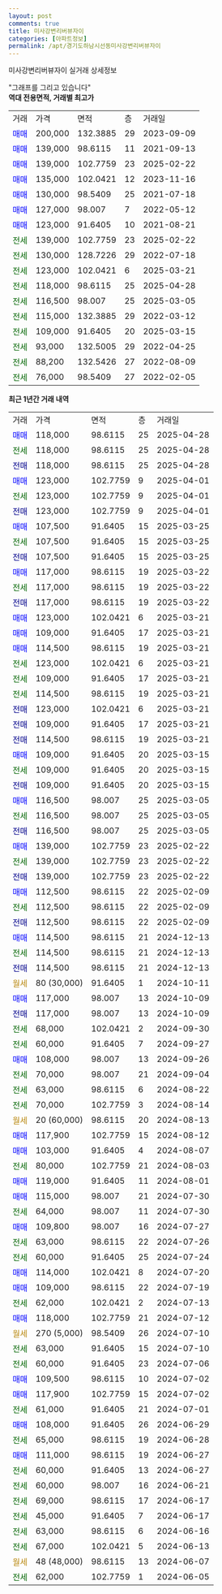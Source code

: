 ```yaml
---
layout: post
comments: true
title: 미사강변리버뷰자이
categories: [아파트정보]
permalink: /apt/경기도하남시선동미사강변리버뷰자이
---
```


미사강변리버뷰자이 실거래 상세정보

<script type="text/javascript">
  google.charts.load('current', {'packages':['line', 'corechart']});
  google.charts.setOnLoadCallback(drawChart);

  function drawChart() {
    var data = new google.visualization.DataTable();
    data.addColumn('date', '거래일');
    data.addColumn('number', "매매");
    data.addColumn('number', "전세");
    data.addColumn('number', "전매");

    data.addRows([[new Date(Date.parse("2025-04-28")), 118000, null, null], [new Date(Date.parse("2025-04-28")), null, 118000, null], [new Date(Date.parse("2025-04-28")), null, null, 118000], [new Date(Date.parse("2025-04-01")), 123000, null, null], [new Date(Date.parse("2025-04-01")), null, 123000, null], [new Date(Date.parse("2025-04-01")), null, null, 123000], [new Date(Date.parse("2025-03-25")), 107500, null, null], [new Date(Date.parse("2025-03-25")), null, 107500, null], [new Date(Date.parse("2025-03-25")), null, null, 107500], [new Date(Date.parse("2025-03-22")), 117000, null, null], [new Date(Date.parse("2025-03-22")), null, 117000, null], [new Date(Date.parse("2025-03-22")), null, null, 117000], [new Date(Date.parse("2025-03-21")), 123000, null, null], [new Date(Date.parse("2025-03-21")), 109000, null, null], [new Date(Date.parse("2025-03-21")), 114500, null, null], [new Date(Date.parse("2025-03-21")), null, 123000, null], [new Date(Date.parse("2025-03-21")), null, 109000, null], [new Date(Date.parse("2025-03-21")), null, 114500, null], [new Date(Date.parse("2025-03-21")), null, null, 123000], [new Date(Date.parse("2025-03-21")), null, null, 109000], [new Date(Date.parse("2025-03-21")), null, null, 114500], [new Date(Date.parse("2025-03-15")), 109000, null, null], [new Date(Date.parse("2025-03-15")), null, 109000, null], [new Date(Date.parse("2025-03-15")), null, null, 109000], [new Date(Date.parse("2025-03-05")), 116500, null, null], [new Date(Date.parse("2025-03-05")), null, 116500, null], [new Date(Date.parse("2025-03-05")), null, null, 116500], [new Date(Date.parse("2025-02-22")), 139000, null, null], [new Date(Date.parse("2025-02-22")), null, 139000, null], [new Date(Date.parse("2025-02-22")), null, null, 139000], [new Date(Date.parse("2025-02-09")), 112500, null, null], [new Date(Date.parse("2025-02-09")), null, 112500, null], [new Date(Date.parse("2025-02-09")), null, null, 112500], [new Date(Date.parse("2024-12-13")), 114500, null, null], [new Date(Date.parse("2024-12-13")), null, 114500, null], [new Date(Date.parse("2024-12-13")), null, null, 114500], [new Date(Date.parse("2024-10-11")), null, null, null], [new Date(Date.parse("2024-10-09")), 117000, null, null], [new Date(Date.parse("2024-10-09")), null, null, 117000], [new Date(Date.parse("2024-09-30")), null, 68000, null], [new Date(Date.parse("2024-09-27")), null, 60000, null], [new Date(Date.parse("2024-09-26")), 108000, null, null], [new Date(Date.parse("2024-09-04")), null, 70000, null], [new Date(Date.parse("2024-08-22")), null, 63000, null], [new Date(Date.parse("2024-08-14")), null, 70000, null], [new Date(Date.parse("2024-08-13")), null, null, null], [new Date(Date.parse("2024-08-12")), 117900, null, null], [new Date(Date.parse("2024-08-07")), 103000, null, null], [new Date(Date.parse("2024-08-03")), null, 80000, null], [new Date(Date.parse("2024-08-01")), 119000, null, null], [new Date(Date.parse("2024-07-30")), 115000, null, null], [new Date(Date.parse("2024-07-30")), null, 64000, null], [new Date(Date.parse("2024-07-27")), 109800, null, null], [new Date(Date.parse("2024-07-26")), null, 63000, null], [new Date(Date.parse("2024-07-24")), null, 60000, null], [new Date(Date.parse("2024-07-20")), 114000, null, null], [new Date(Date.parse("2024-07-19")), 109000, null, null], [new Date(Date.parse("2024-07-13")), null, 62000, null], [new Date(Date.parse("2024-07-12")), 118000, null, null], [new Date(Date.parse("2024-07-10")), null, null, null], [new Date(Date.parse("2024-07-10")), null, 63000, null], [new Date(Date.parse("2024-07-06")), null, 60000, null], [new Date(Date.parse("2024-07-02")), 109500, null, null], [new Date(Date.parse("2024-07-02")), 117900, null, null], [new Date(Date.parse("2024-07-01")), null, 61000, null], [new Date(Date.parse("2024-06-29")), 108000, null, null], [new Date(Date.parse("2024-06-28")), null, 65000, null], [new Date(Date.parse("2024-06-27")), 111000, null, null], [new Date(Date.parse("2024-06-27")), null, 60000, null], [new Date(Date.parse("2024-06-21")), null, 60000, null], [new Date(Date.parse("2024-06-17")), null, 69000, null], [new Date(Date.parse("2024-06-17")), null, 45000, null], [new Date(Date.parse("2024-06-16")), null, 63000, null], [new Date(Date.parse("2024-06-13")), null, 67000, null], [new Date(Date.parse("2024-06-07")), null, null, null], [new Date(Date.parse("2024-06-05")), null, 62000, null]]);

    var options = {
      hAxis: {
        format: 'yyyy/MM/dd'
      },    
      lineWidth: 0,
      pointsVisible: true,    
      title: '최근 1년간 유형별 실거래가 분포',
      legend: { position: 'bottom' }
    };

    var formatter = new google.visualization.NumberFormat({pattern:'###,###'} );
    formatter.format(data, 1);
    formatter.format(data, 2);
    
    setTimeout(function() {
        var chart = new google.visualization.LineChart(document.getElementById('columnchart_material'));
        chart.draw(data, (options));
        document.getElementById('loading').style.display = 'none';
    }, 200);
  }
</script>


<div id="loading" style="z-index:20; display: block; margin-left: 0px">"그래프를 그리고 있습니다"</div>
<div id="columnchart_material" style="width: 95%; margin-left: 0px; display: block"></div>
<!-- contents start -->
<b>역대 전용면적, 거래별 최고가</b>
<table class="sortable">
    <tr>
      <td>거래</td>
      <td>가격</td>
      <td>면적</td>
      <td>층</td>
      <td>거래일</td>
    </tr>
        <tr>
          <td><a style="color: blue">매매</a></td>
          <td>200,000</td>
          <td>132.3885</td>
          <td>29</td>
          <td>2023-09-09</td>
        </tr>            <tr>
          <td><a style="color: blue">매매</a></td>
          <td>139,000</td>
          <td>98.6115</td>
          <td>11</td>
          <td>2021-09-13</td>
        </tr>            <tr>
          <td><a style="color: blue">매매</a></td>
          <td>139,000</td>
          <td>102.7759</td>
          <td>23</td>
          <td>2025-02-22</td>
        </tr>            <tr>
          <td><a style="color: blue">매매</a></td>
          <td>135,000</td>
          <td>102.0421</td>
          <td>12</td>
          <td>2023-11-16</td>
        </tr>            <tr>
          <td><a style="color: blue">매매</a></td>
          <td>130,000</td>
          <td>98.5409</td>
          <td>25</td>
          <td>2021-07-18</td>
        </tr>            <tr>
          <td><a style="color: blue">매매</a></td>
          <td>127,000</td>
          <td>98.007</td>
          <td>7</td>
          <td>2022-05-12</td>
        </tr>            <tr>
          <td><a style="color: blue">매매</a></td>
          <td>123,000</td>
          <td>91.6405</td>
          <td>10</td>
          <td>2021-08-21</td>
        </tr>        
        <tr>
              <td><a style="color: darkgreen">전세</a></td>
              <td>139,000</td>
              <td>102.7759</td>
              <td>23</td>
              <td>2025-02-22</td>
            </tr>            <tr>
              <td><a style="color: darkgreen">전세</a></td>
              <td>130,000</td>
              <td>128.7226</td>
              <td>29</td>
              <td>2022-07-18</td>
            </tr>            <tr>
              <td><a style="color: darkgreen">전세</a></td>
              <td>123,000</td>
              <td>102.0421</td>
              <td>6</td>
              <td>2025-03-21</td>
            </tr>            <tr>
              <td><a style="color: darkgreen">전세</a></td>
              <td>118,000</td>
              <td>98.6115</td>
              <td>25</td>
              <td>2025-04-28</td>
            </tr>            <tr>
              <td><a style="color: darkgreen">전세</a></td>
              <td>116,500</td>
              <td>98.007</td>
              <td>25</td>
              <td>2025-03-05</td>
            </tr>            <tr>
              <td><a style="color: darkgreen">전세</a></td>
              <td>115,000</td>
              <td>132.3885</td>
              <td>29</td>
              <td>2022-03-12</td>
            </tr>            <tr>
              <td><a style="color: darkgreen">전세</a></td>
              <td>109,000</td>
              <td>91.6405</td>
              <td>20</td>
              <td>2025-03-15</td>
            </tr>            <tr>
              <td><a style="color: darkgreen">전세</a></td>
              <td>93,000</td>
              <td>132.5005</td>
              <td>29</td>
              <td>2022-04-25</td>
            </tr>            <tr>
              <td><a style="color: darkgreen">전세</a></td>
              <td>88,200</td>
              <td>132.5426</td>
              <td>27</td>
              <td>2022-08-09</td>
            </tr>            <tr>
              <td><a style="color: darkgreen">전세</a></td>
              <td>76,000</td>
              <td>98.5409</td>
              <td>27</td>
              <td>2022-02-05</td>
            </tr>        
    
</table>

<b>최근 1년간 거래 내역</b>

<table class="sortable">
    <tr>
      <td>거래</td>
      <td>가격</td>
      <td>면적</td>
      <td>층</td>
      <td>거래일</td>
    </tr>
    <tr>
      <td><a style="color: blue">매매</a></td>
      <td>118,000</td>
      <td>98.6115</td>
      <td>25</td>
      <td>2025-04-28</td>
    </tr>          <tr>
      <td><a style="color: darkgreen">전세</a></td>
      <td>118,000</td>
      <td>98.6115</td>
      <td>25</td>
      <td>2025-04-28</td>
    </tr>          <tr>
      <td><a style="color: darkblue">전매</a></td>
      <td>118,000</td>
      <td>98.6115</td>
      <td>25</td>
      <td>2025-04-28</td>
    </tr>          <tr>
      <td><a style="color: blue">매매</a></td>
      <td>123,000</td>
      <td>102.7759</td>
      <td>9</td>
      <td>2025-04-01</td>
    </tr>          <tr>
      <td><a style="color: darkgreen">전세</a></td>
      <td>123,000</td>
      <td>102.7759</td>
      <td>9</td>
      <td>2025-04-01</td>
    </tr>          <tr>
      <td><a style="color: darkblue">전매</a></td>
      <td>123,000</td>
      <td>102.7759</td>
      <td>9</td>
      <td>2025-04-01</td>
    </tr>          <tr>
      <td><a style="color: blue">매매</a></td>
      <td>107,500</td>
      <td>91.6405</td>
      <td>15</td>
      <td>2025-03-25</td>
    </tr>          <tr>
      <td><a style="color: darkgreen">전세</a></td>
      <td>107,500</td>
      <td>91.6405</td>
      <td>15</td>
      <td>2025-03-25</td>
    </tr>          <tr>
      <td><a style="color: darkblue">전매</a></td>
      <td>107,500</td>
      <td>91.6405</td>
      <td>15</td>
      <td>2025-03-25</td>
    </tr>          <tr>
      <td><a style="color: blue">매매</a></td>
      <td>117,000</td>
      <td>98.6115</td>
      <td>19</td>
      <td>2025-03-22</td>
    </tr>          <tr>
      <td><a style="color: darkgreen">전세</a></td>
      <td>117,000</td>
      <td>98.6115</td>
      <td>19</td>
      <td>2025-03-22</td>
    </tr>          <tr>
      <td><a style="color: darkblue">전매</a></td>
      <td>117,000</td>
      <td>98.6115</td>
      <td>19</td>
      <td>2025-03-22</td>
    </tr>          <tr>
      <td><a style="color: blue">매매</a></td>
      <td>123,000</td>
      <td>102.0421</td>
      <td>6</td>
      <td>2025-03-21</td>
    </tr>          <tr>
      <td><a style="color: blue">매매</a></td>
      <td>109,000</td>
      <td>91.6405</td>
      <td>17</td>
      <td>2025-03-21</td>
    </tr>          <tr>
      <td><a style="color: blue">매매</a></td>
      <td>114,500</td>
      <td>98.6115</td>
      <td>19</td>
      <td>2025-03-21</td>
    </tr>          <tr>
      <td><a style="color: darkgreen">전세</a></td>
      <td>123,000</td>
      <td>102.0421</td>
      <td>6</td>
      <td>2025-03-21</td>
    </tr>          <tr>
      <td><a style="color: darkgreen">전세</a></td>
      <td>109,000</td>
      <td>91.6405</td>
      <td>17</td>
      <td>2025-03-21</td>
    </tr>          <tr>
      <td><a style="color: darkgreen">전세</a></td>
      <td>114,500</td>
      <td>98.6115</td>
      <td>19</td>
      <td>2025-03-21</td>
    </tr>          <tr>
      <td><a style="color: darkblue">전매</a></td>
      <td>123,000</td>
      <td>102.0421</td>
      <td>6</td>
      <td>2025-03-21</td>
    </tr>          <tr>
      <td><a style="color: darkblue">전매</a></td>
      <td>109,000</td>
      <td>91.6405</td>
      <td>17</td>
      <td>2025-03-21</td>
    </tr>          <tr>
      <td><a style="color: darkblue">전매</a></td>
      <td>114,500</td>
      <td>98.6115</td>
      <td>19</td>
      <td>2025-03-21</td>
    </tr>          <tr>
      <td><a style="color: blue">매매</a></td>
      <td>109,000</td>
      <td>91.6405</td>
      <td>20</td>
      <td>2025-03-15</td>
    </tr>          <tr>
      <td><a style="color: darkgreen">전세</a></td>
      <td>109,000</td>
      <td>91.6405</td>
      <td>20</td>
      <td>2025-03-15</td>
    </tr>          <tr>
      <td><a style="color: darkblue">전매</a></td>
      <td>109,000</td>
      <td>91.6405</td>
      <td>20</td>
      <td>2025-03-15</td>
    </tr>          <tr>
      <td><a style="color: blue">매매</a></td>
      <td>116,500</td>
      <td>98.007</td>
      <td>25</td>
      <td>2025-03-05</td>
    </tr>          <tr>
      <td><a style="color: darkgreen">전세</a></td>
      <td>116,500</td>
      <td>98.007</td>
      <td>25</td>
      <td>2025-03-05</td>
    </tr>          <tr>
      <td><a style="color: darkblue">전매</a></td>
      <td>116,500</td>
      <td>98.007</td>
      <td>25</td>
      <td>2025-03-05</td>
    </tr>          <tr>
      <td><a style="color: blue">매매</a></td>
      <td>139,000</td>
      <td>102.7759</td>
      <td>23</td>
      <td>2025-02-22</td>
    </tr>          <tr>
      <td><a style="color: darkgreen">전세</a></td>
      <td>139,000</td>
      <td>102.7759</td>
      <td>23</td>
      <td>2025-02-22</td>
    </tr>          <tr>
      <td><a style="color: darkblue">전매</a></td>
      <td>139,000</td>
      <td>102.7759</td>
      <td>23</td>
      <td>2025-02-22</td>
    </tr>          <tr>
      <td><a style="color: blue">매매</a></td>
      <td>112,500</td>
      <td>98.6115</td>
      <td>22</td>
      <td>2025-02-09</td>
    </tr>          <tr>
      <td><a style="color: darkgreen">전세</a></td>
      <td>112,500</td>
      <td>98.6115</td>
      <td>22</td>
      <td>2025-02-09</td>
    </tr>          <tr>
      <td><a style="color: darkblue">전매</a></td>
      <td>112,500</td>
      <td>98.6115</td>
      <td>22</td>
      <td>2025-02-09</td>
    </tr>          <tr>
      <td><a style="color: blue">매매</a></td>
      <td>114,500</td>
      <td>98.6115</td>
      <td>21</td>
      <td>2024-12-13</td>
    </tr>          <tr>
      <td><a style="color: darkgreen">전세</a></td>
      <td>114,500</td>
      <td>98.6115</td>
      <td>21</td>
      <td>2024-12-13</td>
    </tr>          <tr>
      <td><a style="color: darkblue">전매</a></td>
      <td>114,500</td>
      <td>98.6115</td>
      <td>21</td>
      <td>2024-12-13</td>
    </tr>          <tr>
      <td><a style="color: darkgoldenrod">월세</a></td>
      <td>80 (30,000)</td>
      <td>91.6405</td>
      <td>1</td>
      <td>2024-10-11</td>
    </tr>          <tr>
      <td><a style="color: blue">매매</a></td>
      <td>117,000</td>
      <td>98.007</td>
      <td>13</td>
      <td>2024-10-09</td>
    </tr>          <tr>
      <td><a style="color: darkblue">전매</a></td>
      <td>117,000</td>
      <td>98.007</td>
      <td>13</td>
      <td>2024-10-09</td>
    </tr>          <tr>
      <td><a style="color: darkgreen">전세</a></td>
      <td>68,000</td>
      <td>102.0421</td>
      <td>2</td>
      <td>2024-09-30</td>
    </tr>          <tr>
      <td><a style="color: darkgreen">전세</a></td>
      <td>60,000</td>
      <td>91.6405</td>
      <td>7</td>
      <td>2024-09-27</td>
    </tr>          <tr>
      <td><a style="color: blue">매매</a></td>
      <td>108,000</td>
      <td>98.007</td>
      <td>13</td>
      <td>2024-09-26</td>
    </tr>          <tr>
      <td><a style="color: darkgreen">전세</a></td>
      <td>70,000</td>
      <td>98.007</td>
      <td>21</td>
      <td>2024-09-04</td>
    </tr>          <tr>
      <td><a style="color: darkgreen">전세</a></td>
      <td>63,000</td>
      <td>98.6115</td>
      <td>6</td>
      <td>2024-08-22</td>
    </tr>          <tr>
      <td><a style="color: darkgreen">전세</a></td>
      <td>70,000</td>
      <td>102.7759</td>
      <td>3</td>
      <td>2024-08-14</td>
    </tr>          <tr>
      <td><a style="color: darkgoldenrod">월세</a></td>
      <td>20 (60,000)</td>
      <td>98.6115</td>
      <td>20</td>
      <td>2024-08-13</td>
    </tr>          <tr>
      <td><a style="color: blue">매매</a></td>
      <td>117,900</td>
      <td>102.7759</td>
      <td>15</td>
      <td>2024-08-12</td>
    </tr>          <tr>
      <td><a style="color: blue">매매</a></td>
      <td>103,000</td>
      <td>91.6405</td>
      <td>4</td>
      <td>2024-08-07</td>
    </tr>          <tr>
      <td><a style="color: darkgreen">전세</a></td>
      <td>80,000</td>
      <td>102.7759</td>
      <td>21</td>
      <td>2024-08-03</td>
    </tr>          <tr>
      <td><a style="color: blue">매매</a></td>
      <td>119,000</td>
      <td>91.6405</td>
      <td>11</td>
      <td>2024-08-01</td>
    </tr>          <tr>
      <td><a style="color: blue">매매</a></td>
      <td>115,000</td>
      <td>98.007</td>
      <td>21</td>
      <td>2024-07-30</td>
    </tr>          <tr>
      <td><a style="color: darkgreen">전세</a></td>
      <td>64,000</td>
      <td>98.007</td>
      <td>11</td>
      <td>2024-07-30</td>
    </tr>          <tr>
      <td><a style="color: blue">매매</a></td>
      <td>109,800</td>
      <td>98.007</td>
      <td>16</td>
      <td>2024-07-27</td>
    </tr>          <tr>
      <td><a style="color: darkgreen">전세</a></td>
      <td>63,000</td>
      <td>98.6115</td>
      <td>22</td>
      <td>2024-07-26</td>
    </tr>          <tr>
      <td><a style="color: darkgreen">전세</a></td>
      <td>60,000</td>
      <td>91.6405</td>
      <td>25</td>
      <td>2024-07-24</td>
    </tr>          <tr>
      <td><a style="color: blue">매매</a></td>
      <td>114,000</td>
      <td>102.0421</td>
      <td>8</td>
      <td>2024-07-20</td>
    </tr>          <tr>
      <td><a style="color: blue">매매</a></td>
      <td>109,000</td>
      <td>98.6115</td>
      <td>22</td>
      <td>2024-07-19</td>
    </tr>          <tr>
      <td><a style="color: darkgreen">전세</a></td>
      <td>62,000</td>
      <td>102.0421</td>
      <td>2</td>
      <td>2024-07-13</td>
    </tr>          <tr>
      <td><a style="color: blue">매매</a></td>
      <td>118,000</td>
      <td>102.7759</td>
      <td>21</td>
      <td>2024-07-12</td>
    </tr>          <tr>
      <td><a style="color: darkgoldenrod">월세</a></td>
      <td>270 (5,000)</td>
      <td>98.5409</td>
      <td>26</td>
      <td>2024-07-10</td>
    </tr>          <tr>
      <td><a style="color: darkgreen">전세</a></td>
      <td>63,000</td>
      <td>91.6405</td>
      <td>15</td>
      <td>2024-07-10</td>
    </tr>          <tr>
      <td><a style="color: darkgreen">전세</a></td>
      <td>60,000</td>
      <td>91.6405</td>
      <td>23</td>
      <td>2024-07-06</td>
    </tr>          <tr>
      <td><a style="color: blue">매매</a></td>
      <td>109,500</td>
      <td>98.6115</td>
      <td>10</td>
      <td>2024-07-02</td>
    </tr>          <tr>
      <td><a style="color: blue">매매</a></td>
      <td>117,900</td>
      <td>102.7759</td>
      <td>15</td>
      <td>2024-07-02</td>
    </tr>          <tr>
      <td><a style="color: darkgreen">전세</a></td>
      <td>61,000</td>
      <td>91.6405</td>
      <td>21</td>
      <td>2024-07-01</td>
    </tr>          <tr>
      <td><a style="color: blue">매매</a></td>
      <td>108,000</td>
      <td>91.6405</td>
      <td>26</td>
      <td>2024-06-29</td>
    </tr>          <tr>
      <td><a style="color: darkgreen">전세</a></td>
      <td>65,000</td>
      <td>98.6115</td>
      <td>19</td>
      <td>2024-06-28</td>
    </tr>          <tr>
      <td><a style="color: blue">매매</a></td>
      <td>111,000</td>
      <td>98.6115</td>
      <td>19</td>
      <td>2024-06-27</td>
    </tr>          <tr>
      <td><a style="color: darkgreen">전세</a></td>
      <td>60,000</td>
      <td>91.6405</td>
      <td>13</td>
      <td>2024-06-27</td>
    </tr>          <tr>
      <td><a style="color: darkgreen">전세</a></td>
      <td>60,000</td>
      <td>98.007</td>
      <td>16</td>
      <td>2024-06-21</td>
    </tr>          <tr>
      <td><a style="color: darkgreen">전세</a></td>
      <td>69,000</td>
      <td>98.6115</td>
      <td>17</td>
      <td>2024-06-17</td>
    </tr>          <tr>
      <td><a style="color: darkgreen">전세</a></td>
      <td>45,000</td>
      <td>91.6405</td>
      <td>7</td>
      <td>2024-06-17</td>
    </tr>          <tr>
      <td><a style="color: darkgreen">전세</a></td>
      <td>63,000</td>
      <td>98.6115</td>
      <td>6</td>
      <td>2024-06-16</td>
    </tr>          <tr>
      <td><a style="color: darkgreen">전세</a></td>
      <td>67,000</td>
      <td>102.0421</td>
      <td>5</td>
      <td>2024-06-13</td>
    </tr>          <tr>
      <td><a style="color: darkgoldenrod">월세</a></td>
      <td>48 (48,000)</td>
      <td>98.6115</td>
      <td>13</td>
      <td>2024-06-07</td>
    </tr>          <tr>
      <td><a style="color: darkgreen">전세</a></td>
      <td>62,000</td>
      <td>102.7759</td>
      <td>1</td>
      <td>2024-06-05</td>
    </tr>      </table>
<!-- contents end -->    

